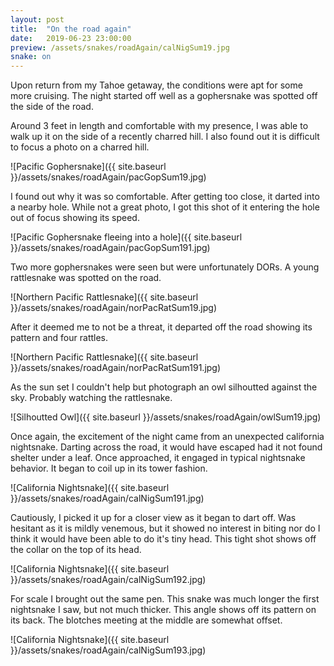 ```yaml
---
layout: post
title:  "On the road again"
date:   2019-06-23 23:00:00
preview: /assets/snakes/roadAgain/calNigSum19.jpg
snake: on
---
```


Upon return from my Tahoe getaway, the conditions were apt for some more cruising. The night started off well as a gophersnake was spotted off the side of the road. 

Around 3 feet in length and comfortable with my presence, I was able to walk up it on the side of a recently charred hill. I also found out it is difficult to focus a photo on a charred hill. 

![Pacific Gophersnake]({{ site.baseurl }}/assets/snakes/roadAgain/pacGopSum19.jpg)

I found out why it was so comfortable. After getting too close, it darted into a nearby hole. While not a great photo, I got this shot of it entering the hole out of focus showing its speed. 

![Pacific Gophersnake fleeing into a hole]({{ site.baseurl }}/assets/snakes/roadAgain/pacGopSum191.jpg)

Two more gophersnakes were seen but were unfortunately DORs. A young rattlesnake was spotted on the road. 

![Northern Pacific Rattlesnake]({{ site.baseurl }}/assets/snakes/roadAgain/norPacRatSum19.jpg)

After it deemed me to not be a threat, it departed off the road showing its pattern and four rattles. 

![Northern Pacific Rattlesnake]({{ site.baseurl }}/assets/snakes/roadAgain/norPacRatSum191.jpg)

As the sun set I couldn't help but photograph an owl silhoutted against the sky. Probably watching the rattlesnake.

![Silhoutted Owl]({{ site.baseurl }}/assets/snakes/roadAgain/owlSum19.jpg)

Once again, the excitement of the night came from an unexpected california nightsnake. Darting across the road, it would have escaped had it not found shelter under a leaf. Once approached, it engaged in typical nightsnake behavior. It began to coil up in its tower fashion.

![California Nightsnake]({{ site.baseurl }}/assets/snakes/roadAgain/calNigSum191.jpg)

Cautiously, I picked it up for a closer view as it began to dart off. Was hesitant as it is mildly venemous, but it showed no interest in biting nor do I think it would have been able to do it's tiny head. This tight shot shows off the collar on the top of its head.

![California Nightsnake]({{ site.baseurl }}/assets/snakes/roadAgain/calNigSum192.jpg)

For scale I brought out the same pen. This snake was much longer the first nightsnake I saw, but not much thicker. This angle shows off its pattern on its back. The blotches meeting at the middle are somewhat offset. 

![California Nightsnake]({{ site.baseurl }}/assets/snakes/roadAgain/calNigSum193.jpg)